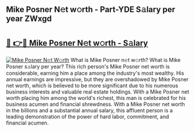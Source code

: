 ## Mike Posner N𝚎t w𝚘rth - Part-YDE S𝚊lary per year ZWxgd

# <h2><a href="http://gc3yz0m.nevu.top/?p=Mike+Posner">🔗 👉🔴 Mike Posner N𝚎t w𝚘rth - S𝚊lary</a></h2>

[![Mike Posner N𝚎t W𝚘rth](https://i.imgur.com/Oavwk0R.jpeg)](http://gc3yz0m.nevu.top/?p=Mike+Posner)
What is Mike Posner n𝚎t w𝚘rth? What is Mike Posner s𝚊lary per year?
This rich person's Mike Posner net worth is considerable, earning him a place among the industry's most wealthy. His annual earnings are impressive, but they are overshadowed by Mike Posner net worth, which is believed to be more significant due to his numerous business interests and valuable real estate holdings. With a Mike Posner net worth placing him among the world's richest, this man is celebrated for his business acumen and financial shrewdness. With a Mike Posner net worth in the billions and a substantial annual salary, this affluent person is a leading demonstration of the power of hard labor, commitment, and financial acumen.
